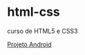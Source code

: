 # html-css
 curso de HTML5 e CSS3

 <a href="https://ronaldfb.github.io/projeto-android/">Projeto Android</a>
